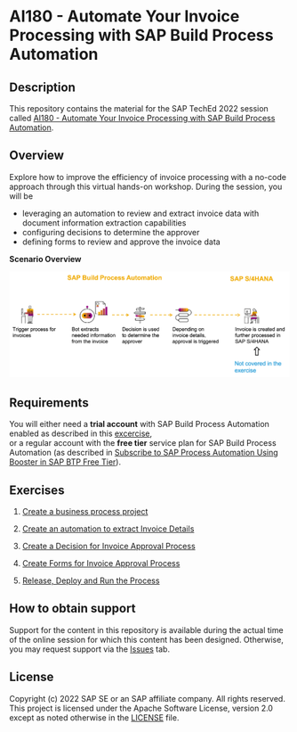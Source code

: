 # AI180 - Automate Your Invoice Processing with SAP Build Process Automation

## Description

This repository contains the material for the SAP TechEd 2022 session called [AI180 - Automate Your Invoice Processing with SAP Build Process Automation](https://go3.events.sap.com/sapteched/hybrid/2022/reg/flow/sap/saptech2022/sapteched2022catalog/page/catalog/session/1661198041428001ExKO).

## Overview

Explore how to improve the efficiency of invoice processing with a no-code approach through this virtual hands-on workshop. During the session, you will be
- leveraging an automation to review and extract invoice data with document information extraction capabilities
- configuring decisions to determine the approver
- defining forms to review and approve the invoice data

**Scenario Overview**

![Scenario Overview!](/exercises/AI180_Scenario.png "Automate paper-based invoice processing")

## Requirements

You will either need a **trial account** with SAP Build Process Automation enabled as described in this [excercise](https://github.com/SAP-samples/teched2022-AI180/blob/main/exercises/1_Subscribe%20to%20SAP%20Process%20Automation/README.md),  
or a regular account with the **free tier** service plan for SAP Build Process Automation (as described in [Subscribe to SAP Process Automation Using Booster in SAP BTP Free Tier](https://developers.sap.com/tutorials/spa-subscribe-booster.html)).

## Exercises

1. [Create a business process project](https://github.com/SAP-samples/teched2022-AI180/tree/main/exercises/2_CreateBusinessProcess)

2. [Create an automation to extract Invoice Details](https://developers.sap.com/tutorials/spa-dox-create-automation.html)

3. [Create a Decision for Invoice Approval Process](https://developers.sap.com/tutorials/spa-dox-create-decision.html)

4. [Create Forms for Invoice Approval Process](https://developers.sap.com/tutorials/spa-dox-forms.html)

5. [Release, Deploy and Run the Process](https://developers.sap.com/tutorials/spa-dox-run-process.html)

## How to obtain support

Support for the content in this repository is available during the actual time of the online session for which this content has been designed. Otherwise, you may request support via the [Issues](../../issues) tab.

## License
Copyright (c) 2022 SAP SE or an SAP affiliate company. All rights reserved. This project is licensed under the Apache Software License, version 2.0 except as noted otherwise in the [LICENSE](LICENSES/Apache-2.0.txt) file.
